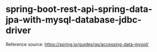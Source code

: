 # spring-boot-rest-api-spring-data-jpa-with-mysql-database-jdbc-driver

Reference source: https://spring.io/guides/gs/accessing-data-mysql/

